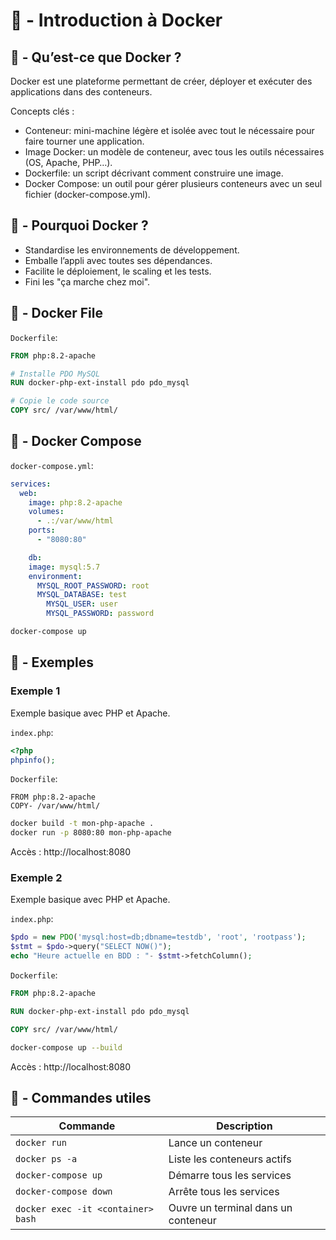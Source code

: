 # 🐋 - Introduction à Docker

## 👋 - Qu’est-ce que Docker ?

Docker est une plateforme permettant de créer, déployer et exécuter des applications dans des conteneurs.

Concepts clés :
- Conteneur: mini-machine légère et isolée avec tout le nécessaire pour faire tourner une application.
- Image Docker: un modèle de conteneur, avec tous les outils nécessaires (OS, Apache, PHP…).
- Dockerfile: un script décrivant comment construire une image.
- Docker Compose: un outil pour gérer plusieurs conteneurs avec un seul fichier (docker-compose.yml).

## 🤔 - Pourquoi Docker ?

- Standardise les environnements de développement.
- Emballe l’appli avec toutes ses dépendances.
- Facilite le déploiement, le scaling et les tests.
- Fini les "ça marche chez moi".

## 🐳 - Docker File

`Dockerfile`:
```dockerfile
FROM php:8.2-apache

# Installe PDO MySQL
RUN docker-php-ext-install pdo pdo_mysql

# Copie le code source
COPY src/ /var/www/html/
```

## 🐳 - Docker Compose

`docker-compose.yml`:
```yaml
services:
  web:
    image: php:8.2-apache
    volumes:
      - .:/var/www/html
    ports:
      - "8080:80"

    db:
    image: mysql:5.7
    environment:
      MYSQL_ROOT_PASSWORD: root
      MYSQL_DATABASE: test
        MYSQL_USER: user
        MYSQL_PASSWORD: password
```

```bash
docker-compose up
```

## 🚀 - Exemples

### Exemple 1

Exemple basique avec PHP et Apache.

`index.php`:
```php
<?php
phpinfo();
```

`Dockerfile`:
```Dockerfi
FROM php:8.2-apache
COPY- /var/www/html/
```

```bash
docker build -t mon-php-apache .
docker run -p 8080:80 mon-php-apache
```
Accès : http://localhost:8080

### Exemple 2

Exemple basique avec PHP et Apache.

`index.php`:
```php
$pdo = new PDO('mysql:host=db;dbname=testdb', 'root', 'rootpass');
$stmt = $pdo->query("SELECT NOW()");
echo "Heure actuelle en BDD : "- $stmt->fetchColumn();
```

`Dockerfile`:
````Dockerfile
FROM php:8.2-apache

RUN docker-php-ext-install pdo pdo_mysql

COPY src/ /var/www/html/
````

```bash
docker-compose up --build
```
Accès : http://localhost:8080

## 🧰 - Commandes utiles

| Commande                           | Description                         |
|------------------------------------|-------------------------------------|
| `docker run`                       | Lance un conteneur                  |
| `docker ps -a`                     | Liste les conteneurs actifs         |
| `docker-compose up`                | Démarre tous les services           |
| `docker-compose down`              | Arrête tous les services            |
| `docker exec -it <container> bash` | Ouvre un terminal dans un conteneur |